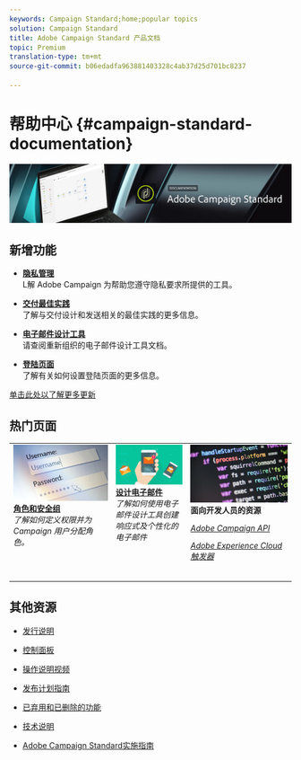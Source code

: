 ```yaml
---
keywords: Campaign Standard;home;popular topics
solution: Campaign Standard
title: Adobe Campaign Standard 产品文档
topic: Premium
translation-type: tm+mt
source-git-commit: b06edadfa963881403328c4ab37d25d701bc8237

---
```



# 帮助中心 {#campaign-standard-documentation}

![](start/using/assets/banner_acs_doc.jpg)

## 新增功能

* **[隐私管理](https://helpx.adobe.com/campaign/kb/campaign-privacy.html)**<br/>
L解 Adobe Campaign 为帮助您遵守隐私要求所提供的工具。

* **[交付最佳实践](https://helpx.adobe.com/campaign/kb/delivery-best-practices.html)**<br/>
了解与交付设计和发送相关的最佳实践的更多信息。

* **[电子邮件设计工具](designing/using/designing-content-in-adobe-campaign.md)**<br/>
请查阅重新组织的电子邮件设计工具文档。

* **[登陆页面](channels/using/main-steps-to-set-up-a-landing-page.md)**<br/>
了解有关如何设置登陆页面的更多信息。

[单击此处以了解更多更新](rn/using/documentation-updates.md)

## 热门页面

<table>
<tr>
  <td valign="top">
    <a href="administration/using/about-access-management.md">
      <img alt="角色" src="start/using/assets/roles.png"/>
    </a>
    <div>
    <a href="administration/using/about-access-management.md"><strong>角色和安全组</strong></a>
    </div>
    <em>了解如何定义权限并为 Campaign 用户分配角色。</em>
    <br>
  </td>
  <td valign="top">
    <a href="designing/using/designing-content-in-adobe-campaign.md">
      <img alt="设计工具" src="start/using/assets/design.png" />
    </a>
    <div>
    <a href="designing/using/designing-content-in-adobe-campaign.md"><strong>设计电子邮件</strong></a>
    </div>
    <em>了解如何使用电子邮件设计工具创建响应式及个性化的电子邮件</em>
    <br>
  </td>
  <td valign="top">
       <img alt="开发人员" src="start/using/assets/dev.png" />
    <div>
    <strong>面向开发人员的资源</strong>
    </div>
    <p><em><a href="api/using/about-campaign-standard-apis.md">Adobe Campaign API</a></em></p>
    <p><em><a href="integrating/using/about-adobe-experience-cloud-triggers.md">Adobe Experience Cloud 触发器</a></em></p>
    <br>
  </td>
</tr>
</table>


## 其他资源

* [发行说明](rn/using/release-notes.md)

* [控制面板](https://helpx.adobe.com/campaign/kb/control-panel.html)

* [操作说明视频](https://docs.adobe.com/content/help/en/campaign-learn/campaign-standard-tutorials/overview.html)

* [发布计划指南](https://helpx.adobe.com/campaign/kb/acs-release-planning.html)

* [已弃用和已删除的功能](https://helpx.adobe.com/campaign/kb/acs-deprecated-and-removed-features.html)

* [技术说明](https://helpx.adobe.com/campaign/kb/acs-article-list.html)

* [Adobe Campaign Standard实施指南](https://helpx.adobe.com/campaign/kb/campaign-standard-implementation-guide.html)

